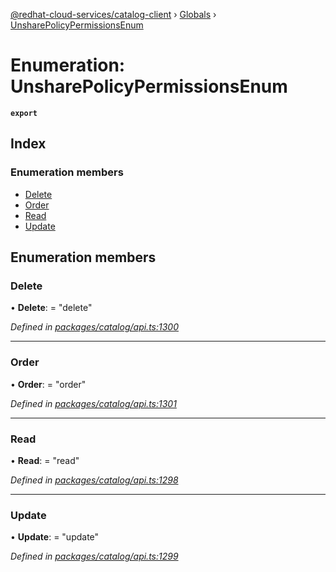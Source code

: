 [@redhat-cloud-services/catalog-client](../README.md) › [Globals](../globals.md) › [UnsharePolicyPermissionsEnum](unsharepolicypermissionsenum.md)

# Enumeration: UnsharePolicyPermissionsEnum

**`export`** 

## Index

### Enumeration members

* [Delete](unsharepolicypermissionsenum.md#delete)
* [Order](unsharepolicypermissionsenum.md#order)
* [Read](unsharepolicypermissionsenum.md#read)
* [Update](unsharepolicypermissionsenum.md#update)

## Enumeration members

###  Delete

• **Delete**: = "delete"

*Defined in [packages/catalog/api.ts:1300](https://github.com/RedHatInsights/javascript-clients/blob/master/packages/catalog/api.ts#L1300)*

___

###  Order

• **Order**: = "order"

*Defined in [packages/catalog/api.ts:1301](https://github.com/RedHatInsights/javascript-clients/blob/master/packages/catalog/api.ts#L1301)*

___

###  Read

• **Read**: = "read"

*Defined in [packages/catalog/api.ts:1298](https://github.com/RedHatInsights/javascript-clients/blob/master/packages/catalog/api.ts#L1298)*

___

###  Update

• **Update**: = "update"

*Defined in [packages/catalog/api.ts:1299](https://github.com/RedHatInsights/javascript-clients/blob/master/packages/catalog/api.ts#L1299)*
